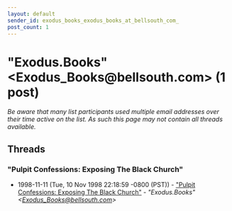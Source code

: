 ```yaml
---
layout: default
sender_id: exodus_books_exodus_books_at_bellsouth_com_
post_count: 1
---
```


# "Exodus.Books" <Exodus_Books<span>@</span>bellsouth.com> (1 post)

_Be aware that many list participants used multiple email addresses over their time active on the list. As such this page may not contain all threads available._

## Threads

### "Pulpit Confessions: Exposing The Black Church"
+ 1998-11-11 (Tue, 10 Nov 1998 22:18:59 -0800 (PST)) - ["Pulpit Confessions: Exposing The Black Church"](/archive/1998/11/e9a4ab9b09aa87cd8a824bad10597200c85088e3bc32f3bf313248036c2844bb) - _"Exodus.Books" \<Exodus_Books@bellsouth.com\>_

